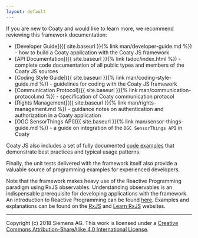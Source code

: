 ```yaml
---
layout: default
---
```

If you are new to Coaty and would like to learn more, we
recommend reviewing this framework documentation:

* [Developer Guide]({{ site.baseurl }}{% link man/developer-guide.md %}) -
  how to build a Coaty application with the Coaty JS framework
* [API Documentation]({{ site.baseurl }}{% link tsdoc/index.html %}) - complete
  code documentation of all public types and members of the Coaty JS sources
* [Coding Style Guide]({{ site.baseurl }}{% link man/coding-style-guide.md %}) -
  guidelines for coding with the Coaty JS framework
* [Communication Protocol]({{ site.baseurl }}{% link man/communication-protocol.md %}) -
  specification of Coaty communication protocol
* [Rights Management]({{ site.baseurl }}{% link man/rights-management.md %}) -
  guidance notes on authentication and authorization in a Coaty application
* [OGC SensorThings API]({{ site.baseurl }}{% link man/sensor-things-guide.md %}) -
  a guide on integration of the `OGC SensorThings API` in Coaty

Coaty JS also includes a set of fully documented [code
examples](https://github.com/coatyio/coaty-examples) that demonstrate best
practices and typical usage patterns.

Finally, the unit tests delivered with the framework itself also provide a valuable
source of programming examples for experienced developers.

Note that the framework makes heavy use of the Reactive Programming paradigm
using RxJS observables. Understanding observables is an indispensable
prerequisite for developing applications with the framework. An introduction to
Reactive Programming can be found [here](http://reactivex.io/). Examples and
explanations can be found on the [RxJS](https://rxjs.dev/) and
[Learn RxJS](https://www.learnrxjs.io/) websites.

---
Copyright (c) 2018 Siemens AG. This work is licensed under a
[Creative Commons Attribution-ShareAlike 4.0 International License](http://creativecommons.org/licenses/by-sa/4.0/).